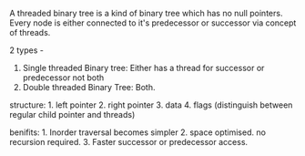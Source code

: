 A threaded binary tree is a kind of binary tree which has no null pointers. Every node is either connected to 
it's predecessor or successor via concept of threads. 

2 types - 

1. Single threaded Binary tree:
    Either has a thread for successor or predecessor not both
2. Double threaded Binary Tree:
    Both.


structure:
    1. left pointer 
    2. right pointer
    3. data
    4. flags (distinguish between regular child pointer and threads)


benifits:
    1. Inorder traversal becomes simpler
    2. space optimised. no recursion required.
    3. Faster successor or predecessor access.

